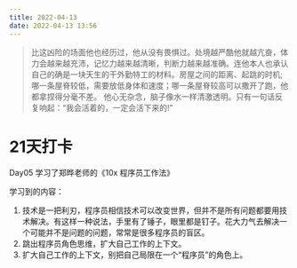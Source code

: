 ```yaml
---
title: 2022-04-13
date: 2022-04-13 13:56
---
```


> 比这凶险的场面他也经历过，他从没有畏惧过。处境越严酷他就越亢奋，体力会越来越充沛，记忆力越来越清晰，判断力越来越准确。连他本人也承认自己的确是一块天生的干外勤特工的材料。房屋之间的距离、起跳的时机;哪一条屋脊较低，需要放低身体和速度；哪一条屋脊较高可以撒开了跑，他都拿捏得分毫不差。
> 他心无杂念，脑子像水一样清激透明。只有一句话反复响起：“我会活着的，一定会活下来的!”

# 21天打卡
Day05
学习了郑晔老师的《10x 程序员工作法》

学习到的内容：
1. 技术是一把利刃，程序员相信技术可以改变世界，但并不是所有问题都要用技术解决。有这样一种说法，手里有了锤子，眼里都是钉子。花大力气去解决一个可能并不是问题的问题，常常是很多程序员的盲区。
2. 跳出程序员角色思维，扩大自己工作的上下文。
3. 扩大自己工作的上下文，别把自己局限在一个“程序员”的角色上。

